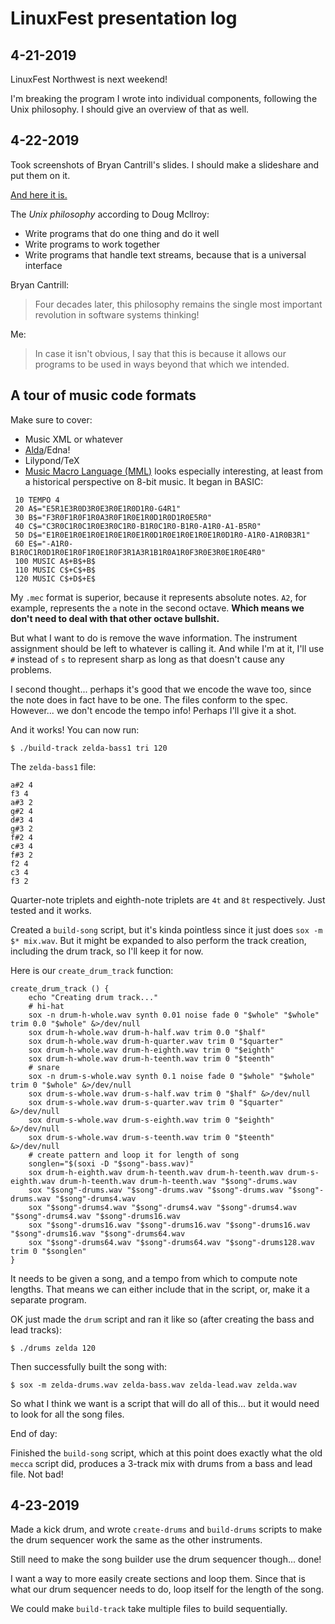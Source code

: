 # LinuxFest presentation log

## 4-21-2019

LinuxFest Northwest is next weekend!

I'm breaking the program I wrote into individual components, following the Unix philosophy. I should give an overview of that as well. 

## 4-22-2019

Took screenshots of Bryan Cantrill's slides. I should make a slideshare and put them on it.

[And here it is.](https://www.slideshare.net/BobbyTowers1/unix-141630706)

The *Unix philosophy* according to Doug Mcllroy:

* Write programs that do one thing and do it well
* Write programs to work together
* Write programs that handle text streams, because that is a universal interface

Bryan Cantrill:

> Four decades later, this philosophy remains the single most important revolution in software systems thinking!

Me:

> In case it isn't obvious, I say that this is because it allows our programs to be used in ways beyond that which we intended.

## A tour of music code formats

Make sure to cover:

* Music XML or whatever
* [Alda](https://github.com/alda-lang/alda)/Edna!
* Lilypond/TeX
* [Music Macro Language (MML)](https://en.wikipedia.org/wiki/Music_Macro_Language) looks especially interesting, at least from a historical perspective on 8-bit music. It began in BASIC:

```
 10 TEMPO 4
 20 A$="E5R1E3R0D3R0E3R0E1R0D1R0-G4R1"
 30 B$="F3R0F1R0F1R0A3R0F1R0E1R0D1R0D1R0E5R0"
 40 C$="C3R0C1R0C1R0E3R0C1R0-B1R0C1R0-B1R0-A1R0-A1-B5R0"
 50 D$="E1R0E1R0E1R0E1R0E1R0E1R0D1R0E1R0E1R0E1R0D1R0-A1R0-A1R0B3R1"
 60 E$="-A1R0-B1R0C1R0D1R0E1R0F1R0E1R0F3R1A3R1B1R0A1R0F3R0E3R0E1R0E4R0"
 100 MUSIC A$+B$+B$
 110 MUSIC C$+C$+B$
 120 MUSIC C$+D$+E$
```

My `.mec` format is superior, because it represents absolute notes. `A2`, for example, represents the `a` note in the second octave. **Which means we don't need to deal with that other octave bullshit.**

But what I want to do is remove the wave information. The instrument assignment should be left to whatever is calling it. And while I'm at it, I'll use `#` instead of `s` to represent sharp as long as that doesn't cause any problems.

I second thought... perhaps it's good that we encode the wave too, since the note does in fact have to be one. The files conform to the spec. However... we don't encode the tempo info! Perhaps I'll give it a shot.

And it works! You can now run:

`$ ./build-track zelda-bass1 tri 120`

The `zelda-bass1` file:

```
a#2 4
f3 4
a#3 2
g#2 4
d#3 4
g#3 2
f#2 4
c#3 4
f#3 2
f2 4
c3 4
f3 2
```

Quarter-note triplets and eighth-note triplets are `4t` and `8t` respectively. Just tested and it works.

Created a `build-song` script, but it's kinda pointless since it just does `sox -m $* mix.wav`. But it might be expanded to also perform the track creation, including the drum track, so I'll keep it for now.

Here is our `create_drum_track` function:

```
create_drum_track () {
	echo "Creating drum track..."
	# hi-hat
	sox -n drum-h-whole.wav synth 0.01 noise fade 0 "$whole" "$whole" trim 0.0 "$whole" &>/dev/null
	sox drum-h-whole.wav drum-h-half.wav trim 0.0 "$half"
	sox drum-h-whole.wav drum-h-quarter.wav trim 0 "$quarter"
	sox drum-h-whole.wav drum-h-eighth.wav trim 0 "$eighth"
	sox drum-h-whole.wav drum-h-teenth.wav trim 0 "$teenth"
	# snare
	sox -n drum-s-whole.wav synth 0.1 noise fade 0 "$whole" "$whole" trim 0 "$whole" &>/dev/null
	sox drum-s-whole.wav drum-s-half.wav trim 0 "$half" &>/dev/null
	sox drum-s-whole.wav drum-s-quarter.wav trim 0 "$quarter" &>/dev/null
	sox drum-s-whole.wav drum-s-eighth.wav trim 0 "$eighth" &>/dev/null
	sox drum-s-whole.wav drum-s-teenth.wav trim 0 "$teenth" &>/dev/null
	# create pattern and loop it for length of song
	songlen="$(soxi -D "$song"-bass.wav)"
	sox drum-h-eighth.wav drum-h-teenth.wav drum-h-teenth.wav drum-s-eighth.wav drum-h-teenth.wav drum-h-teenth.wav "$song"-drums.wav
	sox "$song"-drums.wav "$song"-drums.wav "$song"-drums.wav "$song"-drums.wav "$song"-drums4.wav
	sox "$song"-drums4.wav "$song"-drums4.wav "$song"-drums4.wav "$song"-drums4.wav "$song"-drums16.wav
	sox "$song"-drums16.wav "$song"-drums16.wav "$song"-drums16.wav "$song"-drums16.wav "$song"-drums64.wav
	sox "$song"-drums64.wav "$song"-drums64.wav "$song"-drums128.wav trim 0 "$songlen"
}
```

It needs to be given a song, and a tempo from which to compute note lengths. That means we can either include that in the script, or, make it a separate program.

OK just made the `drum` script and ran it like so (after creating the bass and lead tracks):

```
$ ./drums zelda 120
```

Then successfully built the song with:

```
$ sox -m zelda-drums.wav zelda-bass.wav zelda-lead.wav zelda.wav
```

So what I think we want is a script that will do all of this... but it would need to look for all the song files.

End of day:

Finished the `build-song` script, which at this point does exactly what the old `mecca` script did, produces a 3-track mix with drums from a bass and lead file. Not bad!

## 4-23-2019

Made a kick drum, and wrote `create-drums` and `build-drums` scripts to make the drum sequencer work the same as the other instruments.

Still need to make the song builder use the drum sequencer though... done!

I want a way to more easily create sections and loop them. Since that is what our drum sequencer needs to do, loop itself for the length of the song.

We could make `build-track` take multiple files to build sequentially.